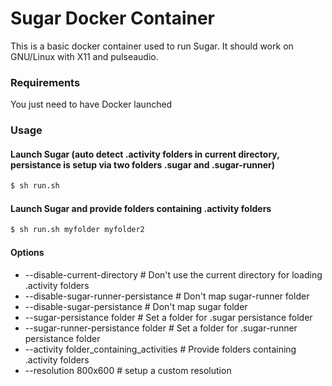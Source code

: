 # Sugar Docker Container

This is a basic docker container used to run Sugar.
It should work on GNU/Linux with X11 and pulseaudio.

### Requirements
You just need to have Docker launched

### Usage

#### Launch Sugar (auto detect .activity folders in current directory, persistance is setup via two folders .sugar and .sugar-runner)
```sh
$ sh run.sh
```

#### Launch Sugar and provide folders containing .activity folders
```sh
$ sh run.sh myfolder myfolder2
```

#### Options
- --disable-current-directory # Don't use the current directory for loading .activity folders
- --disable-sugar-runner-persistance # Don't map sugar-runner folder
- --disable-sugar-persistance # Don't map sugar folder
- --sugar-persistance folder # Set a folder for .sugar persistance folder
- --sugar-runner-persistance folder # Set a folder for .sugar-runner persistance folder
- --activity folder_containing_activities # Provide folders containing .activity folders
- --resolution 800x600 # setup a custom resolution
